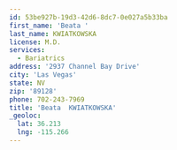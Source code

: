 ```yaml
---
id: 53be927b-19d3-42d6-8dc7-0e027a5b33ba
first_name: 'Beata '
last_name: KWIATKOWSKA
license: M.D.
services:
  - Bariatrics
address: '2937 Channel Bay Drive'
city: 'Las Vegas'
state: NV
zip: '89128'
phone: 702-243-7969
title: 'Beata  KWIATKOWSKA'
_geoloc:
  lat: 36.213
  lng: -115.266
---
```

